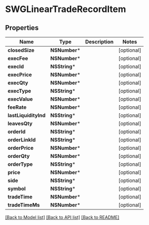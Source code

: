 # SWGLinearTradeRecordItem

## Properties
Name | Type | Description | Notes
------------ | ------------- | ------------- | -------------
**closedSize** | **NSNumber*** |  | [optional] 
**execFee** | **NSNumber*** |  | [optional] 
**execId** | **NSString*** |  | [optional] 
**execPrice** | **NSNumber*** |  | [optional] 
**execQty** | **NSNumber*** |  | [optional] 
**execType** | **NSString*** |  | [optional] 
**execValue** | **NSNumber*** |  | [optional] 
**feeRate** | **NSNumber*** |  | [optional] 
**lastLiquidityInd** | **NSString*** |  | [optional] 
**leavesQty** | **NSNumber*** |  | [optional] 
**orderId** | **NSString*** |  | [optional] 
**orderLinkId** | **NSString*** |  | [optional] 
**orderPrice** | **NSNumber*** |  | [optional] 
**orderQty** | **NSNumber*** |  | [optional] 
**orderType** | **NSString*** |  | [optional] 
**price** | **NSNumber*** |  | [optional] 
**side** | **NSString*** |  | [optional] 
**symbol** | **NSString*** |  | [optional] 
**tradeTime** | **NSNumber*** |  | [optional] 
**tradeTimeMs** | **NSNumber*** |  | [optional] 

[[Back to Model list]](../README.md#documentation-for-models) [[Back to API list]](../README.md#documentation-for-api-endpoints) [[Back to README]](../README.md)


